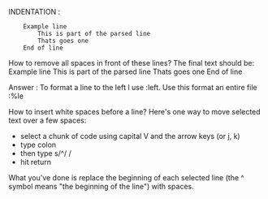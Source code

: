 INDENTATION :     
```
    Example line
        This is part of the parsed line
        Thats goes one
    End of line
```

How to remove all spaces in front of these lines? The final text should be:
Example line
This is part of the parsed line
Thats goes one
End of line

Answer : To format a line to the left I use :left. Use this format an entire file :%le


How to insert white spaces before a line?
Here's one way to move selected text over a few spaces:

 - select a chunk of code using capital V and the arrow keys (or j, k)
 - type colon
 - then type s/^/   /
 - hit return

What you've done is replace the beginning of each selected line (the ^ symbol means "the beginning of the line") with spaces. 


